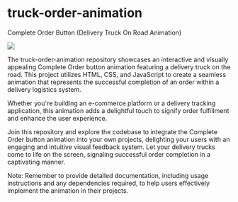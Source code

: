 # truck-order-animation
Complete Order Button (Delivery Truck On Road Animation)

<image src=”[Order-Button-to-Top-Down-View-Delivery-Truck-on-Road-Animation.gif](https://raw.githubusercontent.com/shafiei/truck-order-animation/main/Order-Button-to-Top-Down-View-Delivery-Truck-on-Road-Animation.gif)”></image>
<p>
The truck-order-animation repository showcases an interactive and visually appealing Complete Order button animation featuring a delivery truck on the road. This project utilizes HTML, CSS, and JavaScript to create a seamless animation that represents the successful completion of an order within a delivery logistics system.

Whether you're building an e-commerce platform or a delivery tracking application, this animation adds a delightful touch to signify order fulfillment and enhance the user experience.

Join this repository and explore the codebase to integrate the Complete Order button animation into your own projects, delighting your users with an engaging and intuitive visual feedback system. Let your delivery trucks come to life on the screen, signaling successful order completion in a captivating manner.

Note: Remember to provide detailed documentation, including usage instructions and any dependencies required, to help users effectively implement the animation in their projects.
</p>
